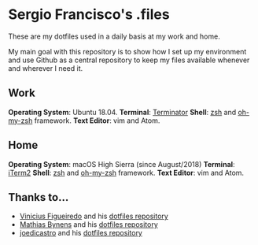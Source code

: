 # Sergio Francisco's .files

These are my dotfiles used in a daily basis at my work and home.

My main goal with this repository is to show how I set up my environment and use Github as a central repository to keep my files available whenever and wherever I need it.

## Work

**Operating System**: Ubuntu 18.04.
**Terminal**: [Terminator](https://gnometerminator.blogspot.com/p/introduction.html)
**Shell**: [zsh](http://www.zsh.org/) and [oh-my-zsh](https://ohmyz.sh/) framework.
**Text Editor**: vim and Atom.

## Home

**Operating System**: macOS High Sierra (since August/2018)
**Terminal**: [iTerm2](https://www.iterm2.com/)
**Shell**: [zsh](http://www.zsh.org/) and [oh-my-zsh](https://ohmyz.sh/) framework.
**Text Editor**: vim and Atom.


## Thanks to...

* [Vinicius Figueiredo](https://github.com/viniciusfs) and his [dotfiles repository](https://github.com/viniciusfs/dotfiles)
* [Mathias Bynens](https://github.com/mathiasbynens) and his [dotfiles repository](https://github.com/mathiasbynens/dotfiles)
* [joedicastro](https://github.com/joedicastro) and his [dotfiles repository](https://github.com/joedicastro/dotfiles)

